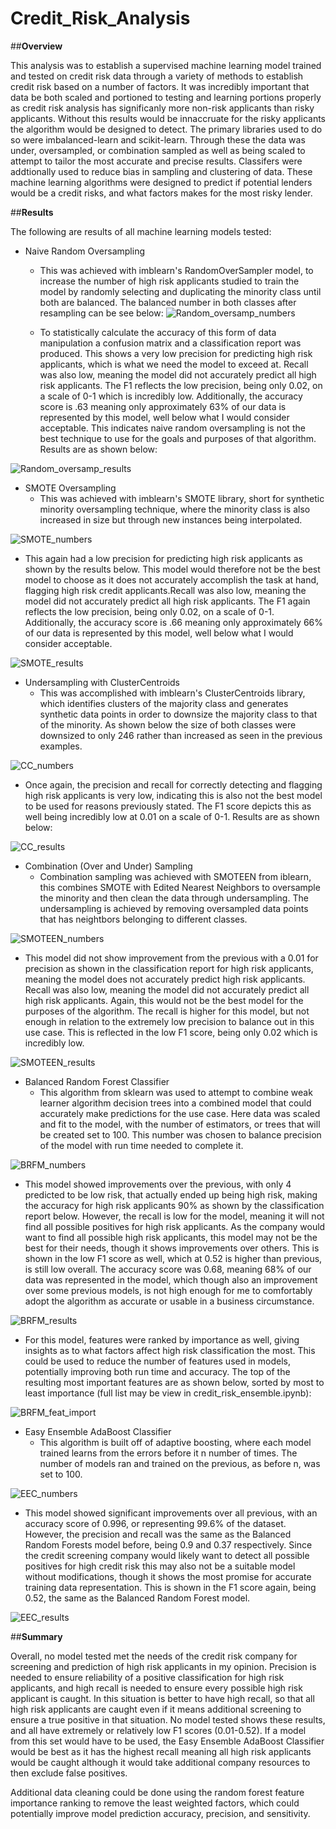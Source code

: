 # Credit_Risk_Analysis

##**Overview**

This analysis was to establish a supervised machine learning model trained and tested on credit risk data through a variety of methods to establish credit risk based on a number of factors. 
It was incredibly important that data be both scaled and portioned to testing and learning portions properly as credit risk analysis has significanly more non-risk applicants than risky applicants. Without this results would be innaccruate for the risky applicants the algorithm would be designed to detect.
The primary libraries used to do so were imbalanced-learn and scikit-learn. 
Through these the data was under, oversampled, or combination sampled as well as being scaled to attempt to tailor the most accurate and precise results.
Classifers were addtionally used to reduce bias in sampling and clustering of data. These machine learning algorithms were designed to predict if potential lenders would be a credit risks, and what factors makes for the most risky lender.


##**Results**

The following are results of all machine learning models tested:

- Naive Random Oversampling
  - This was achieved with imblearn's RandomOverSampler model, to increase the number of high risk applicants studied to train the model by randomly selecting and duplicating the minority class until both are balanced. The balanced number in both classes after resampling can be see below:
![Random_oversamp_numbers](https://user-images.githubusercontent.com/100040705/178183191-60f72895-bd90-4f15-85c3-ff014d72b1a7.png)

  - To statistically calculate the accuracy of this form of data manipulation a confusion matrix and a classification report was produced. This shows a very low precision for predicting high risk applicants, which is what we need the model to exceed at. Recall was also low, meaning the model did not accurately predict all high risk applicants. The F1 reflects the low precision, being only 0.02, on a scale of 0-1 which is incredibly low. Additionally, the accuracy score is .63 meaning only approximately 63% of our data is represented by this model, well below what I would consider acceptable. This indicates naive random oversampling is not the best technique to use for the goals and purposes of that algorithm. Results are as shown below:

![Random_oversamp_results](https://user-images.githubusercontent.com/100040705/178184565-bc9ae052-75a2-481f-9f4b-a2349bb3a009.png)

- SMOTE Oversampling
  - This was achieved with imblearn's SMOTE library, short for synthetic minority oversampling technique, where the minority class is also increased in size but through new instances being interpolated.
 
 ![SMOTE_numbers](https://user-images.githubusercontent.com/100040705/178183965-2eff0a4f-5537-474b-8886-a4a81bff4c49.png)

  - This again had a low precision for predicting high risk applicants as shown by the results below. This model would therefore not be the best model to choose as it does not accurately accomplish the task at hand, flagging high risk credit applicants.Recall was also low, meaning the model did not accurately predict all high risk applicants. The F1 again reflects the low precision, being only 0.02, on a scale of 0-1. Additionally, the accuracy score is .66 meaning only approximately 66% of our data is represented by this model, well below what I would consider acceptable.
  
![SMOTE_results](https://user-images.githubusercontent.com/100040705/178184573-8efefd0e-a87e-4f01-b3f8-d8513e60404e.png)

  - Undersampling with ClusterCentroids
    - This was accomplished with imblearn's ClusterCentroids library, which identifies clusters of the majority class and generates synthetic data points in order to downsize the majority class to that of the minority. As shown below the size of both classes were downsized to only 246 rather than increased as seen in the previous examples.
    
![CC_numbers](https://user-images.githubusercontent.com/100040705/178184584-8f672cfd-405f-4c00-9ec7-479c6ec4289f.png)

  - Once again, the precision and recall for correctly detecting and flagging high risk applicants is very low, indicating this is also not the best model to be used for reasons previously stated. The F1 score depicts this as well being incredibly low at 0.01 on a scale of 0-1. Results are as shown below:
  

![CC_results](https://user-images.githubusercontent.com/100040705/178184865-0515a2ea-7f01-4cb6-ba63-d85e1473977c.png)

- Combination (Over and Under) Sampling
  - Combination sampling was achieved with SMOTEEN from iblearn, this combines SMOTE with Edited Nearest Neighbors to oversample the minority and then clean the data through undersampling. The undersampling is achieved by removing oversampled data points that has neightbors belonging to different classes. 

![SMOTEEN_numbers](https://user-images.githubusercontent.com/100040705/178185345-c6dd193f-1e5d-40ec-94a5-0c1e3bae1351.png)

  - This model did not show improvement from the previous with a 0.01 for precision as shown in the classification report for high risk applicants, meaning the model does not accurately predict high risk applicants. Recall was also low, meaning the model did not accurately predict all high risk applicants. Again, this would not be the best model for the purposes of the algorithm. The recall is higher for this model, but not enough in relation to the extremely low precision to balance out in this use case. This is reflected in the low F1 score, being only 0.02 which is incredibly low. 

![SMOTEEN_results](https://user-images.githubusercontent.com/100040705/178185348-afc36be1-bc1d-4a09-acbe-06e943761f52.png)

- Balanced Random Forest Classifier
  - This algorithm from sklearn was used to attempt to combine weak learner algorithm decision trees into a combined model that could accurately make predictions for the use case. Here data was scaled and fit to the model, with the number of estimators, or trees that will be created set to 100. This number was chosen to balance precision of the model with run time needed to complete it. 


![BRFM_numbers](https://user-images.githubusercontent.com/100040705/178185991-d6fb345a-64d9-4eaf-9dff-6a4a4b50fcad.png)

  - This model showed improvements over the previous, with only 4 predicted to be low risk, that actually ended up being high risk, making the accuracy for high risk applicants 90% as shown by the classification report below. However, the recall is low for the model, meaning it will not find all possible positives for high risk applicants. As the company would want to find all possible high risk applicants, this model may not be the best for their needs, though it shows improvements over others. This is shown in the low F1 score as well, which at 0.52 is higher than previous, is still low overall. The accuracy score was 0.68, meaning 68% of our data was represented in the model, which though also an improvement over some previous models, is not high enough for me to comfortably adopt the algorithm as accurate or usable in a business circumstance.

![BRFM_results](https://user-images.githubusercontent.com/100040705/178186594-b2a40a3e-565f-4cdc-b5a9-1197b7793945.png)

  - For this model, features were ranked by importance as well, giving insights as to what factors affect high risk classification the most. This could be used to reduce the number of features used in models, potentially improving both run time and accuracy. The top of the resulting most important features are as shown below, sorted by most to least importance (full list may be view in credit_risk_ensemble.ipynb):

![BRFM_feat_import](https://user-images.githubusercontent.com/100040705/178186889-648e1562-ab44-408b-a5e6-e2dd69d7d746.png)

- Easy Ensemble AdaBoost Classifier
  - This algorithm  is built off of adaptive boosting, where each model trained learns from the errors before it n number of times. The number of models ran and trained on the previous, as before n, was set to 100. 

![EEC_numbers](https://user-images.githubusercontent.com/100040705/178188862-f2a9b437-84ba-464d-8829-843a6bfdc0fe.png)


  - This model showed significant improvements over all previous, with an accuracy score of 0.996, or representing 99.6% of the dataset. However, the precision and recall was the same as the Balanced Random Forests model before, being 0.9 and 0.37 respectively. Since the credit screening company would likely want to detect all possible positives for high credit risk this may also not be a suitable model without modifications, though it shows the most promise for accurate training data representation. This is shown in the F1 score again, being 0.52, the same as the Balanced Random Forest model.

![EEC_results](https://user-images.githubusercontent.com/100040705/178187506-3d5937e0-2372-4abc-abee-ad6ef5cae1d6.png)


##**Summary**

Overall, no model tested met the needs of the credit risk company for screening and prediction of high risk applicants in my opinion. Precision is needed to ensure reliability of a positive classification for high risk applicants, and high recall is needed to ensure every possible high risk applicant is caught. In this situation is better to have high recall, so that all high risk applicants are caught even if it means additional screening to ensure a true positive in that situation. No model tested shows these results, and all have extremely or relatively low F1 scores (0.01-0.52). If a model from this set would have to be used, the Easy Ensemble AdaBoost Classifier would be best as it has the highest recall meaning all high risk applicants would be caught although it would take additional company resources to then exclude false positives.

Additional data cleaning could be done using the random forest feature importance ranking to remove the least weighted factors, which could potentially improve model prediction accuracy, precision, and sensitivity. 





